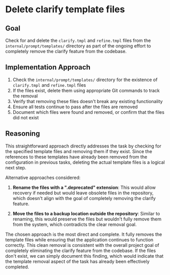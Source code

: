 # Delete clarify template files

## Goal
Check for and delete the `clarify.tmpl` and `refine.tmpl` files from the `internal/prompt/templates/` directory as part of the ongoing effort to completely remove the clarify feature from the codebase.

## Implementation Approach
1. Check the `internal/prompt/templates/` directory for the existence of `clarify.tmpl` and `refine.tmpl` files
2. If the files exist, delete them using appropriate Git commands to track the removal
3. Verify that removing these files doesn't break any existing functionality
4. Ensure all tests continue to pass after the files are removed
5. Document which files were found and removed, or confirm that the files did not exist

## Reasoning
This straightforward approach directly addresses the task by checking for the specified template files and removing them if they exist. Since the references to these templates have already been removed from the configuration in previous tasks, deleting the actual template files is a logical next step.

Alternative approaches considered:
1. **Rename the files with a ".deprecated" extension**: This would allow recovery if needed but would leave obsolete files in the repository, which doesn't align with the goal of completely removing the clarify feature.

2. **Move the files to a backup location outside the repository**: Similar to renaming, this would preserve the files but wouldn't fully remove them from the system, which contradicts the clear removal goal.

The chosen approach is the most direct and complete. It fully removes the template files while ensuring that the application continues to function correctly. This clean removal is consistent with the overall project goal of completely eliminating the clarify feature from the codebase. If the files don't exist, we can simply document this finding, which would indicate that the template removal aspect of the task has already been effectively completed.